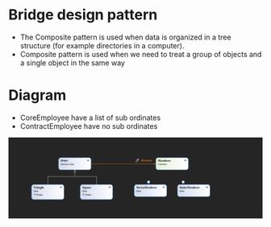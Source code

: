 # Bridge design pattern
- The Composite pattern is used when data is organized in a tree structure (for example directories in a computer).
- Composite pattern is used when we need to treat a group of objects and a single object in the same way

# Diagram
- CoreEmployee have a list of sub ordinates
- ContractEmployee have no sub ordinates

![CompositeDesignPattern](https://github.com/nghianguyendev/design-pattern/blob/master/Bridge/Bridge.png)
